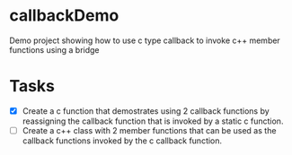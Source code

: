 # callbackDemo
Demo project showing how to use c type callback to invoke c++ member functions using a bridge


# Tasks
- [X] Create a c function that demostrates using 2 callback functions by reassigning the callback function that is invoked by a static c function.
- [ ] Create a c++ class with 2 member functions that can be used as the callback functions invoked by the c callback function.